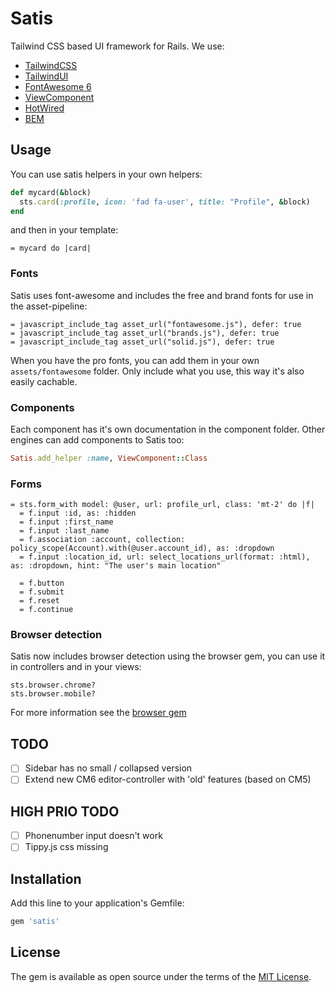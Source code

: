 # Satis

Tailwind CSS based UI framework for Rails.
We use:

- [TailwindCSS](https://tailwindcss.com)
- [TailwindUI](https://tailwindui.com)
- [FontAwesome 6](https://fontawesome.com/v6.0/)
- [ViewComponent](https://viewcomponent.org)
- [HotWired](https://hotwired.dev)
- [BEM](https://cssguidelin.es/#bem-like-naming)

## Usage

You can use satis helpers in your own helpers:

```ruby
def mycard(&block)
  sts.card(:profile, icon: 'fad fa-user', title: "Profile", &block)
end
```

and then in your template:

```slim
= mycard do |card|
```

### Fonts

Satis uses font-awesome and includes the free and brand fonts for use in the asset-pipeline:

```slim
= javascript_include_tag asset_url("fontawesome.js"), defer: true
= javascript_include_tag asset_url("brands.js"), defer: true
= javascript_include_tag asset_url("solid.js"), defer: true
```

When you have the pro fonts, you can add them in your own `assets/fontawesome` folder.
Only include what you use, this way it's also easily cachable.

### Components

Each component has it's own documentation in the component folder.
Other engines can add components to Satis too:

```ruby
Satis.add_helper :name, ViewComponent::Class
```

### Forms

```slim
= sts.form_with model: @user, url: profile_url, class: 'mt-2' do |f|
  = f.input :id, as: :hidden
  = f.input :first_name
  = f.input :last_name
  = f.association :account, collection: policy_scope(Account).with(@user.account_id), as: :dropdown
  = f.input :location_id, url: select_locations_url(format: :html), as: :dropdown, hint: "The user's main location"

  = f.button
  = f.submit
  = f.reset
  = f.continue
```

### Browser detection

Satis now includes browser detection using the browser gem, you can use it in controllers and in your views:

```
sts.browser.chrome?
sts.browser.mobile?
```

For more information see the [browser gem](https://github.com/fnando/browser)

## TODO

* [ ] Sidebar has no small / collapsed version
* [ ] Extend new CM6 editor-controller with 'old' features (based on CM5)

## HIGH PRIO TODO

* [ ] Phonenumber input doesn't work
* [ ] Tippy.js css missing

## Installation

Add this line to your application's Gemfile:

```ruby
gem 'satis'
```

## License

The gem is available as open source under the terms of the [MIT License](https://opensource.org/licenses/MIT).
